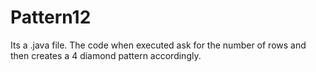 # Pattern12
Its a .java file. The code when executed ask for the number of rows and then creates a 4 diamond pattern accordingly.
